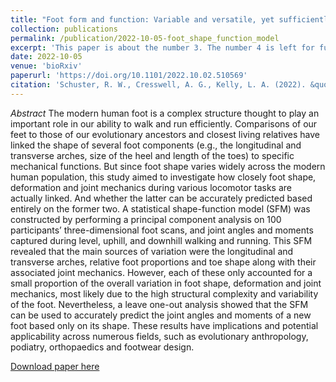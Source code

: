 ```yaml
---
title: "Foot form and function: Variable and versatile, yet sufficiently related to predict one from the other"
collection: publications
permalink: /publication/2022-10-05-foot_shape_function_model
excerpt: 'This paper is about the number 3. The number 4 is left for future work.'
date: 2022-10-05
venue: 'bioRxiv'
paperurl: 'https://doi.org/10.1101/2022.10.02.510569'
citation: 'Schuster, R. W., Cresswell, A. G., Kelly, L. A. (2022). &quot;Foot form and function: Variable and versatile, yet sufficiently related to predict one from the other.&quot; <i>bioRxiv</i>. 2022-10.'
---
```

*Abstract* 
The modern human foot is a complex structure thought to play an important role in our ability to walk and run efficiently. Comparisons of our feet to those of our evolutionary ancestors and closest living relatives have linked the shape of several foot components (e.g., the longitudinal and transverse arches, size of the heel and length of the toes) to specific mechanical functions. But since foot shape varies widely across the modern human population, this study aimed to investigate how closely foot shape, deformation and joint mechanics during various locomotor tasks are actually linked. And whether the latter can be accurately predicted based entirely on the former two. A statistical shape-function model (SFM) was constructed by performing a principal component analysis on 100 participants’ three-dimensional foot scans, and joint angles and moments captured during level, uphill, and downhill walking and running. This SFM revealed that the main sources of variation were the longitudinal and transverse arches, relative foot proportions and toe shape along with their associated joint mechanics. However, each of these only accounted for a small proportion of the overall variation in foot shape, deformation and joint mechanics, most likely due to the high structural complexity and variability of the foot. Nevertheless, a leave one-out analysis showed that the SFM can be used to accurately predict the joint angles and moments of a new foot based only on its shape. These results have implications and potential applicability across numerous fields, such as evolutionary anthropology, podiatry, orthopaedics and footwear design.

[Download paper here](http://robertwschuster.github.io/files/paper3.pdf)
